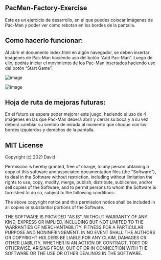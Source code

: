 ## PacMen-Factory-Exercise

Este es un ejercicio de desarrollo, en el que puedes colocar imágenes de Pac-Man y poder ver cómo rebotan en los bordes de la pantalla.

## Como hacerlo funcionar:

Al abrir el documento index.html en algún navegador, se deben insertar imágenes de Pac-Man haciendo uso del botón “Add Pac-Man”. Luego de ello, podrás iniciar el movimiento de los Pac-Man insertados haciendo uso del botón “Start Game”.

![image](https://user-images.githubusercontent.com/87394787/133843500-2b9219a3-b78d-440c-b708-0972d9d26bca.png)


![image](https://user-images.githubusercontent.com/87394787/133843705-c33a48ec-da7a-4684-bd6f-2e7341d44986.png)


## Hoja de ruta de mejoras futuras:

En el futuro se espera poder mejorar este juego, haciendo el uso de 4 imágenes en las que Pac-Man deberá abrir y cerrar su boca y a su vez deberá cambiar su sentido de mirada al momento que choque con los bordes izquierdos y derechos de la pantalla.

## MIT License

Copyright (c) 2021 David

Permission is hereby granted, free of charge, to any person obtaining a copy
of this software and associated documentation files (the "Software"), to deal
in the Software without restriction, including without limitation the rights
to use, copy, modify, merge, publish, distribute, sublicense, and/or sell
copies of the Software, and to permit persons to whom the Software is
furnished to do so, subject to the following conditions:

The above copyright notice and this permission notice shall be included in all
copies or substantial portions of the Software.

THE SOFTWARE IS PROVIDED "AS IS", WITHOUT WARRANTY OF ANY KIND, EXPRESS OR
IMPLIED, INCLUDING BUT NOT LIMITED TO THE WARRANTIES OF MERCHANTABILITY,
FITNESS FOR A PARTICULAR PURPOSE AND NONINFRINGEMENT. IN NO EVENT SHALL THE
AUTHORS OR COPYRIGHT HOLDERS BE LIABLE FOR ANY CLAIM, DAMAGES OR OTHER
LIABILITY, WHETHER IN AN ACTION OF CONTRACT, TORT OR OTHERWISE, ARISING FROM,
OUT OF OR IN CONNECTION WITH THE SOFTWARE OR THE USE OR OTHER DEALINGS IN THE
SOFTWARE.
